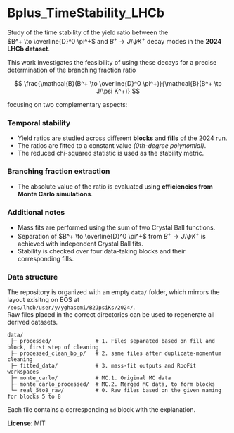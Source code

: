 # Bplus_TimeStability_LHCb

Study of the time stability of the yield ratio between the  
$B^+ \to \overline{D}^0 \pi^+$ and $B^+ \to J/\psi K^+$ decay modes in the **2024 LHCb dataset**.

This work investigates the feasibility of using these decays for a precise determination of the branching fraction ratio

$$
\frac{\mathcal{B}(B^+ \to \overline{D}^0 \pi^+)}{\mathcal{B}(B^+ \to J/\psi K^+)}
$$

focusing on two complementary aspects:

### Temporal stability
- Yield ratios are studied across different **blocks** and **fills** of the 2024 run.  
- The ratios are fitted to a constant value *(0th-degree polynomial)*.  
- The reduced chi-squared statistic is used as the stability metric.

### Branching fraction extraction
- The absolute value of the ratio is evaluated using **efficiencies from Monte Carlo simulations**.

### Additional notes
- Mass fits are performed using the sum of two Crystal Ball functions.  
- Separation of $B^+ \to \overline{D}^0 \pi^+$ from $B^+ \to J/\psi K^+$ is achieved with independent Crystal Ball fits.  
- Stability is checked over four data-taking blocks and their corresponding fills.  

### Data structure

The repository is organized with an empty `data/` folder, which mirrors the layout exisitng on EOS at  
`/eos/lhcb/user/y/yghasemi/B2JpsiKs/2024/`.  
Raw files placed in the correct directories can be used to regenerate all derived datasets.

```
data/
 ├─ processed/              # 1. Files separated based on fill and block, first step of cleaning
 ├─ processed_clean_bp_p/   # 2. same files after duplicate-momentum cleaning
 ├─ fitted_data/            # 3. mass-fit outputs and RooFit workspaces
 ├─ monte_carlo/            # MC.1. Original MC data
 ├─ monte_carlo_processed/  # MC.2. Merged MC data, to form blocks 
 └─ real_5to8_raw/          # 0. Raw files based on the given naming for blocks 5 to 8
```
Each file contains a corresponding ```md``` block with the explanation.

**License**: MIT
